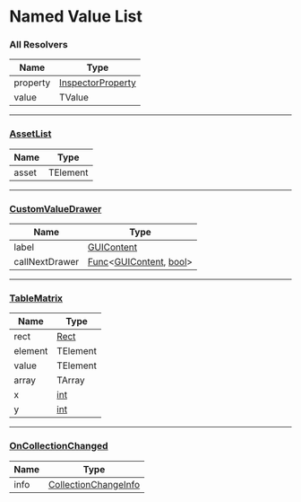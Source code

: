 # Named Value List

### All Resolvers
| Name     | Type                |
| -------- | ------------------- |
| property | [InspectorProperty] |
| value    | TValue              |

---

### [AssetList]
| Name  | Type     |
| ----- | -------- |
| asset | TElement |

---

### [CustomValueDrawer]
| Name           | Type                         |
| -------------- | ---------------------------- |
| label          | [GUIContent]                 |
| callNextDrawer | [Func]<[GUIContent], [bool]> |

---

### [TableMatrix]
| Name    | Type     |
| ------- | -------- |
| rect    | [Rect]   |
| element | TElement |
| value   | TElement |
| array   | TArray   |
| x       | [int]    |
| y       | [int]    |

---

### [OnCollectionChanged]
| Name | Type                   |
| ---- | ---------------------- |
| info | [CollectionChangeInfo] |





[AssetList]: https://www.odininspector.com/documentation/sirenix.odininspector.assetlistattribute
[TableMatrix]: https://www.odininspector.com/documentation/sirenix.odininspector.tablematrixattribute
[CustomValueDrawer]: https://www.odininspector.com/documentation/sirenix.odininspector.customvaluedrawerattribute
[OnCollectionChanged]: https://www.odininspector.com/documentation/sirenix.odininspector.oncollectionchangedattribute

[InspectorProperty]: https://www.odininspector.com/documentation/sirenix.odininspector.editor.inspectorproperty
[CollectionChangeInfo]: https://www.odininspector.com/documentation/sirenix.odininspector.editor.collectionchangeinfo 

[GUIContent]: https://docs.unity3d.com/ScriptReference/GUIContent.html
[Func]: https://docs.microsoft.com/en-us/dotnet/api/system.func-2?view=net-5.0
[bool]: https://docs.microsoft.com/en-us/dotnet/csharp/language-reference/builtin-types/bool
[Rect]: https://docs.unity3d.com/ScriptReference/Rect.html
[int]: https://docs.microsoft.com/en-us/dotnet/api/system.int32?view=net-5.0